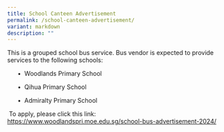 ```yaml
---
title: School Canteen Advertisement
permalink: /school-canteen-advertisement/
variant: markdown
description: ""
---
```

<p>This is a grouped school bus service. Bus vendor is expected to provide
services to the following schools:</p>
<ul>•&nbsp;&nbsp;Woodlands Primary School</ul>
<ul>•&nbsp;&nbsp;Qihua Primary School</ul>
<ul>•&nbsp;&nbsp;Admiralty Primary School</ul>
<p>&nbsp;To apply, please click this link:
<a href="https://www.woodlandspri.moe.edu.sg/school-bus-advertisement-2024/">https://www.woodlandspri.moe.edu.sg/school-bus-advertisement-2024/</a>
	</p>